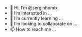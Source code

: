 - 👋 Hi, I’m @serginhomix
- 👀 I’m interested in ...
- 🌱 I’m currently learning ...
- 💞️ I’m looking to collaborate on ...
- 📫 How to reach me ...

<!---
serginhomix/serginhomix is a ✨ special ✨ repository because its `README.md` (this file) appears on your GitHub profile.
You can click the Preview link to take a look at your changes.
--->
